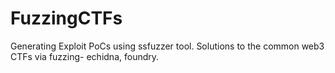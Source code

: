# FuzzingCTFs

Generating Exploit PoCs using ssfuzzer tool.
Solutions to the common web3 CTFs via fuzzing- echidna, foundry.